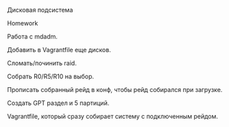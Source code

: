 Дисковая подсистема
	


Homework


Работа с mdadm.

Добавить в Vagrantfile еще дисков.

Сломать/починить raid.

Собрать R0/R5/R10 на выбор.

Прописать собранный рейд в конф, чтобы рейд собирался при загрузке.

Создать GPT раздел и 5 партиций.

Vagrantfile, который сразу собирает систему с подключенным рейдом.


